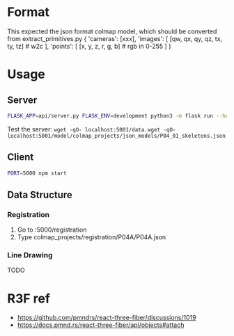 # Format 
This expected the json format colmap model, which should be converted from extract_primitives.py
{
    'cameras': [xxx],
    'images': [
        [qw, qx, qy, qz, tx, ty, tz]  # w2c
    ],
    'points': [
        [x, y, z, r, g, b]  # rgb in 0-255
    ]
}

# Usage

## Server
```bash
FLASK_APP=api/server.py FLASK_ENV=development python3 -m flask run --host 0.0.0.0 --port 5001
```

Test the server: `wget -qO- localhost:5001/data`.
`wget -qO- localhost:5001/model/colmap_projects/json_models/P04_01_skeletons.json`

## Client
```bash
PORT=5000 npm start
```

## Data Structure

### Registration

1. Go to <hostname>:5000/registration
2. Type colmap_projects/registration/P04A/P04A.json

### Line Drawing

TODO



# R3F ref
- https://github.com/pmndrs/react-three-fiber/discussions/1019
- https://docs.pmnd.rs/react-three-fiber/api/objects#attach